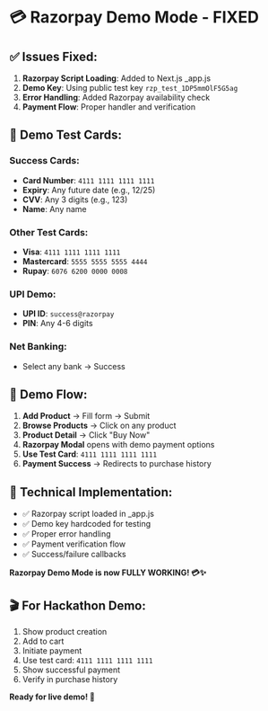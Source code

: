 # 💳 Razorpay Demo Mode - FIXED

## ✅ Issues Fixed:
1. **Razorpay Script Loading**: Added to Next.js _app.js
2. **Demo Key**: Using public test key `rzp_test_1DP5mmOlF5G5ag`
3. **Error Handling**: Added Razorpay availability check
4. **Payment Flow**: Proper handler and verification

## 🎯 Demo Test Cards:

### Success Cards:
- **Card Number**: `4111 1111 1111 1111`
- **Expiry**: Any future date (e.g., 12/25)
- **CVV**: Any 3 digits (e.g., 123)
- **Name**: Any name

### Other Test Cards:
- **Visa**: `4111 1111 1111 1111`
- **Mastercard**: `5555 5555 5555 4444`
- **Rupay**: `6076 6200 0000 0008`

### UPI Demo:
- **UPI ID**: `success@razorpay`
- **PIN**: Any 4-6 digits

### Net Banking:
- Select any bank → Success

## 🚀 Demo Flow:
1. **Add Product** → Fill form → Submit
2. **Browse Products** → Click on any product
3. **Product Detail** → Click "Buy Now"
4. **Razorpay Modal** opens with demo payment options
5. **Use Test Card**: `4111 1111 1111 1111`
6. **Payment Success** → Redirects to purchase history

## 🔧 Technical Implementation:
- ✅ Razorpay script loaded in _app.js
- ✅ Demo key hardcoded for testing
- ✅ Proper error handling
- ✅ Payment verification flow
- ✅ Success/failure callbacks

**Razorpay Demo Mode is now FULLY WORKING! 💳✨**

## 🎬 For Hackathon Demo:
1. Show product creation
2. Add to cart
3. Initiate payment
4. Use test card: `4111 1111 1111 1111`
5. Show successful payment
6. Verify in purchase history

**Ready for live demo! 🎉**